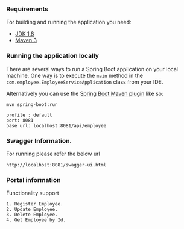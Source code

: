 ### Requirements

For building and running the application you need:

- [JDK 1.8](http://www.oracle.com/technetwork/java/javase/downloads/jdk8-downloads-2133151.html)
- [Maven 3](https://maven.apache.org)

### Running the application locally

There are several ways to run a Spring Boot application on your local machine. One way is to execute the `main` method in the `com.employee.EmployeeServiceApplication` class from your IDE.

Alternatively you can use the [Spring Boot Maven plugin](https://docs.spring.io/spring-boot/docs/current/reference/html/build-tool-plugins-maven-plugin.html) like so:

```shell
mvn spring-boot:run

profile : default
port: 8081
base url: localhost:8081/api/employee
```

### Swagger Information.

For running please refer the below url
```shell script
http://localhost:8081/swagger-ui.html
```

### Portal information

Functionality support
````
1. Register Employee.
2. Update Employee.
3. Delete Employee.
4. Get Employee by Id.
````

